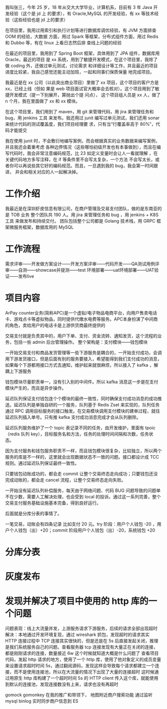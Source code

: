 我叫张三，今年 25 岁，18 年从交大大学毕业，计算机系，目前有 3 年 Java 开发经验（这个是 jd 上
的要求），有 Oracle,MySQL 的开发经验，有 xx 等技术经验（这些经验也是 jd 上的要求）

在项目里，我用过用索引和执行计划等进行数据库调优经验，有 JVM 方面排查 OOM 的经验，大数据
方面，用过 Spark 等框架，分布式组件方面，用过 Redis 和 Dubbo 等，有在 linux 上看日志然后排
查线上问题的经验


在最近的项目里，我用到了 Spring Boot 框架，具体用到了 JPA 组件，数据库用 Oracle，最近的项目
是 xx 系统，用到了敏捷开发模式，在这个项目里，我除了做 coding 外，还做过单元测试，讨论需求
和详细设计等工作，并且最近的项目进度比较紧，我自己感觉还能主动加班，一起和同事们保质保量
地完成项目。

我最近是在 xx 公司（以此突出商业项目）里做了 xx 项目，这个项目的客户方是 xx，已经上线（但如
果是 web 项目面试官大概率会去核对）。这个项目用到了敏捷开发模式（提一下别展开，算抛出个提
问点）， 这个项目组人员是 xx 人，做了 n 个月，我在里面做了 xx 和 xx 模块。

在这个项目里，我们用到了 maven，用 git 来管理代码，用 jira 来管理任务和 bug，用 jenkins 工具
来发布。我还用过 junit 编写过单元测试，我们还用 sonar 来统计代码的测试覆盖度，我们项目经理要
求，只有当“行覆盖率高于 80%”，代码才能提交

我在使用 junit 时，不会敷衍地编写案例，而会根据真实的业务数据来编写案例，并且我还会着重考虑
各种边界情况（这些哪怕初级开发也有本事做到），而且在编写代码时，我会非常注意编码规范，比
23
如定义变量时会让人一看就理解 ，在关键代码地方多写注释，在 if 等条件里不会写太复杂，一个方法
不会写太长，或者你可以再说些其它好的编码规范。而且，一旦遇到我的 bug，我会第一时间跟进，
并会和相关对应的人一起解决掉。

# 工作介绍
我最近是在深圳虾皮信息有限公司，在商户管理及交易支付团队，做的是东南亚的是 TOB 业务
整个团队共 190 人。用 jira 来管理任务和 bug ，用 jenkins + K8S 工具
来做发布和持续交付。
团队包括整个公司都是 Golang 技术栈，用 GRPC 框架微服务框架，数据库用的 MySQL

# 工作流程
需求评审——开发做方案设计——开发方案评审——代码开发——QA测试用例评审——自测——showcase并提测——test 环境部署——uat环境部署——UAT验证——发布live

# 项目内容
ArPay counter业务(简称APC)是一个虚拟/电子物品电商平台，向用户售卖电话卡、游戏点卡等虚拟物品，同时提供代缴水电费等服务。APC本身扮演了中间商的角色，卖给用户的电话卡是上游供货商最终提供的

交易支付就是负责其中的，用户下单、支付、资金流转、通知发货，这个流程的业务，包括一些 admin 后台管理操作。
整个架构是：支付模块——钱包模块

一开始交易支付和商品发货管理等一些下游服务是耦合的，一开始支付成功，会调用下游发货接口，但是后面有别的服务要接入，希望能得到我们支付成功的消息，如果每个下游都用接口方式去通知，维护起来就很麻烦，所以接入了 kafka ，解耦上下游服务

钱包模块尽量职责单一，没有引入别的中间件。所以 kafka 消息这一步是在支付模块产生的，而且是异步操作。

延迟队列保证支付钱包连个个模块的最终一致性，同时确保支付成功消息的成功推送。延迟队列是单独自研的一个服务，队列基于 Redis Zset 来实现的，队列任务通过 RPC 调用目标服务的接口触发。在交易模块调用支付模块的建单过程，就往延迟队列插入单号。只有推 kafka 支付成功消息完成才会从队列删除。

延迟队列服务维护了一个 topic 表记录不同的任务，由开发维护，里面有 tpoic（redis 队列 key），目标服务名和方法，任务的处理时间间隔和次数，任务状态。

因为支付服务和钱包服务职责不一样，而且钱包模块很复杂，比较独立，所以两个服务的库是不一样的，这里就会出现数据状态不一致的问题。接口都设计成 TCC 规则。通过延迟队列保证最终一致性。

只要钱包动账成功的，都会走 commit 让整个交易终态走向成功；只要钱包还没完成动账的，都会走 cancel 流程，让整个交易终态走向失败。

一开始没有延迟队列补偿服务，每天由于网络问题、代码 BUG 问题导致的问题单不在少数，需要人工解决处理，也会受到 local 的投诉。通过这一系列完善，整个交易支付服务基础设施基本完备，得到良好运行。

后面就是分库分表的事情了。

一笔交易，动账会有四条记录
比如支付 20 元。try 阶段：用户个人钱包 -20 ，用户个人钱包（出）+20；commit 阶段用户个人钱包（出）-20，系统钱包 +20



# 分库分表


# 灰度发布


# 发现并解决了项目中使用的 http 库的一个问题
问题表现：线上大流量并发，上游服务请求下游服务，后续的请求全部出现超时
解决：本地通过开发环境复现，通过 wireshark 抓包，发现超时的请求其实 HTTP 连接过程中 TCP 连接其实很快的，但是还是在 5s 后直接发起关闭，推理是我们系统服务自己的问题。查看服务器 tcp 连接发现有大量正在关闭的连接，都是刚刚请求的连接，数量接近 6w
这个时候就知道大概是什么问题了
查看项目代码，发起 http 请求的地方，使用了一个 http 库，使用了他对象定义的成员变量来设置请求超时时间 5s，通过翻阅源码，发现这样会导致每个请求都建立一个连接，而不是使用连接池，所以在大流量的情况下出现了大量的连接超时
这时候通过用原生 http 库构建了一个超时时间 5s 的 HTTP client 传入这个库，就能使用到默认的连接池，发现连接数没有上来，请求也没有再超时 


gomock gomonkey
在我的推广和带领下，
地图附近商户搜索功能
通过监听 mysql binlog 实时同步商户信息到 ES


